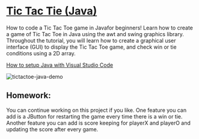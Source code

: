 # [Tic Tac Tie (Java)](https://youtu.be/Nc77ymnm8Ss)

How to code a Tic Tac Toe game in Javafor beginners! Learn how to create a game of Tic Tac Toe in Java using the awt and swing graphics library. Throughout the tutorial, you will learn how to create a graphical user interface (GUI) to display the Tic Tac Toe game, and check win or tie conditions using a 2D array.

[How to setup Java with Visual Studio Code](https://youtu.be/BB0gZFpukJU)

![tictactoe-java-demo](https://github.com/ImKennyYip/tictactoe-java/assets/78777681/d54b6509-543e-4f91-aabd-bd88f6baef34)

## Homework:
You can continue working on this project if you like. One feature you can add is a JButton for restarting the game every time there is a win or tie. Another feature you can add is score keeping for playerX and playerO and updating the score after every game.
